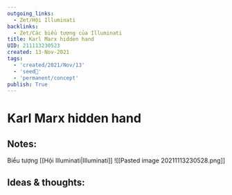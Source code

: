 ```yaml
---
outgoing_links:
  - Zet/Hội Illuminati
backlinks:
  - Zet/Các biểu tượng của Illuminati
title: Karl Marx hidden hand
UID: 211113230523
created: 13-Nov-2021
tags:
  - 'created/2021/Nov/13'
  - 'seed🥜'
  - 'permanent/concept'
publish: True
---
```

# Karl Marx hidden hand

## Notes:
Biểu tượng [[Hội Illuminati|Illuminati]]
![[Pasted image 20211113230528.png]]

## Ideas & thoughts:


